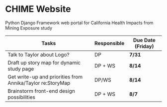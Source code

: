 # CHIME Website
Python Django Framework web portal for California Health Impacts from Mining Exposure study

Tasks | Responsible | Due Date (Friday)
------- | -------- | -------- 
Talk to Taylor about Logo? | DP | **7/31**
Draft up story map for dynamic study page | DP + WS | **8/14**
Get write-up and priorities from Annika/Taylor re:StoryMap | DP/WS | **8/14**
Brainstorm front-end design possibilities | DP + WS | **8/7**
